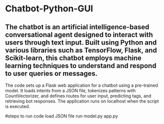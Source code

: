 # Chatbot-Python-GUI

The chatbot is an artificial intelligence-based conversational agent designed to interact with users through text input. Built using Python and various libraries such as TensorFlow, Flask, and Scikit-learn, this chatbot employs machine learning techniques to understand and respond to user queries or messages.
----------------------------------------------------------------------------------------------------------------------------------------------------------------
The code sets up a Flask web application for a chatbot using a pre-trained model. It loads intents from a JSON file, tokenizes patterns with CountVectorizer, and defines routes for user input, predicting tags, and retrieving bot responses. The application runs on localhost when the script is executed.


#steps to run code
load JSON file
run model.py
app.py

